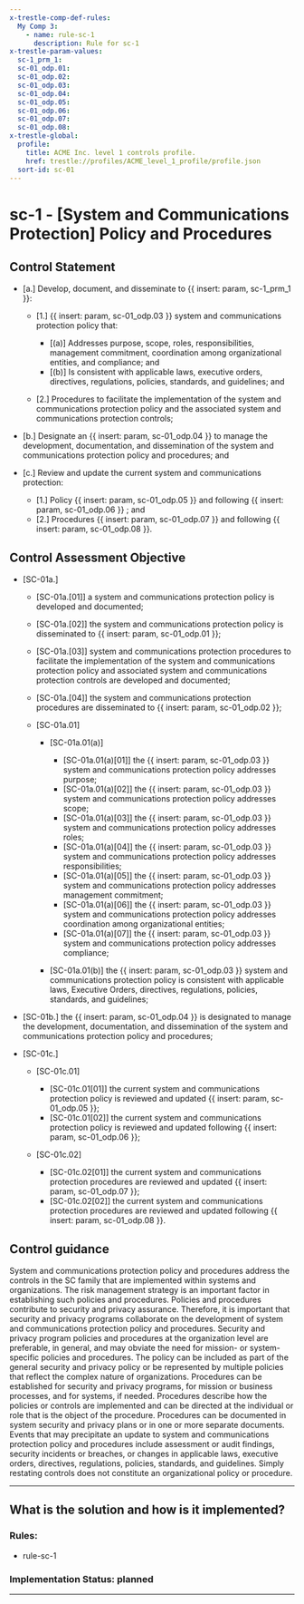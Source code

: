 ```yaml
---
x-trestle-comp-def-rules:
  My Comp 3:
    - name: rule-sc-1
      description: Rule for sc-1
x-trestle-param-values:
  sc-1_prm_1:
  sc-01_odp.01:
  sc-01_odp.02:
  sc-01_odp.03:
  sc-01_odp.04:
  sc-01_odp.05:
  sc-01_odp.06:
  sc-01_odp.07:
  sc-01_odp.08:
x-trestle-global:
  profile:
    title: ACME Inc. level 1 controls profile.
    href: trestle://profiles/ACME_level_1_profile/profile.json
  sort-id: sc-01
---
```


# sc-1 - \[System and Communications Protection\] Policy and Procedures

## Control Statement

- \[a.\] Develop, document, and disseminate to {{ insert: param, sc-1_prm_1 }}:

  - \[1.\] {{ insert: param, sc-01_odp.03 }} system and communications protection policy that:

    - \[(a)\] Addresses purpose, scope, roles, responsibilities, management commitment, coordination among organizational entities, and compliance; and
    - \[(b)\] Is consistent with applicable laws, executive orders, directives, regulations, policies, standards, and guidelines; and

  - \[2.\] Procedures to facilitate the implementation of the system and communications protection policy and the associated system and communications protection controls;

- \[b.\] Designate an {{ insert: param, sc-01_odp.04 }} to manage the development, documentation, and dissemination of the system and communications protection policy and procedures; and

- \[c.\] Review and update the current system and communications protection:

  - \[1.\] Policy {{ insert: param, sc-01_odp.05 }} and following {{ insert: param, sc-01_odp.06 }} ; and
  - \[2.\] Procedures {{ insert: param, sc-01_odp.07 }} and following {{ insert: param, sc-01_odp.08 }}.

## Control Assessment Objective

- \[SC-01a.\]

  - \[SC-01a.[01]\] a system and communications protection policy is developed and documented;
  - \[SC-01a.[02]\] the system and communications protection policy is disseminated to {{ insert: param, sc-01_odp.01 }};
  - \[SC-01a.[03]\] system and communications protection procedures to facilitate the implementation of the system and communications protection policy and associated system and communications protection controls are developed and documented;
  - \[SC-01a.[04]\] the system and communications protection procedures are disseminated to {{ insert: param, sc-01_odp.02 }};
  - \[SC-01a.01\]

    - \[SC-01a.01(a)\]

      - \[SC-01a.01(a)[01]\] the {{ insert: param, sc-01_odp.03 }} system and communications protection policy addresses purpose;
      - \[SC-01a.01(a)[02]\] the {{ insert: param, sc-01_odp.03 }} system and communications protection policy addresses scope;
      - \[SC-01a.01(a)[03]\] the {{ insert: param, sc-01_odp.03 }} system and communications protection policy addresses roles;
      - \[SC-01a.01(a)[04]\] the {{ insert: param, sc-01_odp.03 }} system and communications protection policy addresses responsibilities;
      - \[SC-01a.01(a)[05]\] the {{ insert: param, sc-01_odp.03 }} system and communications protection policy addresses management commitment;
      - \[SC-01a.01(a)[06]\] the {{ insert: param, sc-01_odp.03 }} system and communications protection policy addresses coordination among organizational entities;
      - \[SC-01a.01(a)[07]\] the {{ insert: param, sc-01_odp.03 }} system and communications protection policy addresses compliance;

    - \[SC-01a.01(b)\] the {{ insert: param, sc-01_odp.03 }} system and communications protection policy is consistent with applicable laws, Executive Orders, directives, regulations, policies, standards, and guidelines;

- \[SC-01b.\] the {{ insert: param, sc-01_odp.04 }} is designated to manage the development, documentation, and dissemination of the system and communications protection policy and procedures;

- \[SC-01c.\]

  - \[SC-01c.01\]

    - \[SC-01c.01[01]\] the current system and communications protection policy is reviewed and updated {{ insert: param, sc-01_odp.05 }};
    - \[SC-01c.01[02]\] the current system and communications protection policy is reviewed and updated following {{ insert: param, sc-01_odp.06 }};

  - \[SC-01c.02\]

    - \[SC-01c.02[01]\] the current system and communications protection procedures are reviewed and updated {{ insert: param, sc-01_odp.07 }};
    - \[SC-01c.02[02]\] the current system and communications protection procedures are reviewed and updated following {{ insert: param, sc-01_odp.08 }}.

## Control guidance

System and communications protection policy and procedures address the controls in the SC family that are implemented within systems and organizations. The risk management strategy is an important factor in establishing such policies and procedures. Policies and procedures contribute to security and privacy assurance. Therefore, it is important that security and privacy programs collaborate on the development of system and communications protection policy and procedures. Security and privacy program policies and procedures at the organization level are preferable, in general, and may obviate the need for mission- or system-specific policies and procedures. The policy can be included as part of the general security and privacy policy or be represented by multiple policies that reflect the complex nature of organizations. Procedures can be established for security and privacy programs, for mission or business processes, and for systems, if needed. Procedures describe how the policies or controls are implemented and can be directed at the individual or role that is the object of the procedure. Procedures can be documented in system security and privacy plans or in one or more separate documents. Events that may precipitate an update to system and communications protection policy and procedures include assessment or audit findings, security incidents or breaches, or changes in applicable laws, executive orders, directives, regulations, policies, standards, and guidelines. Simply restating controls does not constitute an organizational policy or procedure.

______________________________________________________________________

## What is the solution and how is it implemented?

<!-- For implementation status enter one of: implemented, partial, planned, alternative, not-applicable -->

<!-- Note that the list of rules under ### Rules: is read-only and changes will not be captured after assembly to JSON -->

<!-- Add control implementation description here for control: sc-1 -->

### Rules:

  - rule-sc-1

### Implementation Status: planned

______________________________________________________________________
